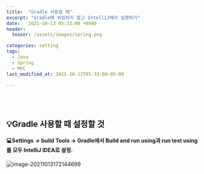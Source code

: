 ```yaml
---
title:  "Gradle 사용할 때"
excerpt: "Gradle에 위임하지 않고 IntelliJ에서 실행하기"
date:   2021-10-13 05:33:00 +0900
header:
  teaser: /assets/images/spring.png

categories: setting
tags:
  - Java
  - Spring
  - MVC
last_modified_at: 2021-10-13T05:33:00-05:00

---
```


<br/>

<br/>

## 💡Gradle 사용할 때 설정할 것

#### 💻Settings -> build Tools -> Gradle에서 Build and run using과 run test using를 모두 IntelliJ IDEA로 설정.

![image-20211013172144699](C:/Users/huipu/AppData/Roaming/Typora/typora-user-images/image-20211013172144699.png)